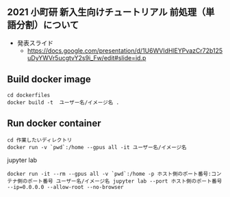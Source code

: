 ## 2021 小町研 新入生向けチュートリアル 前処理（単語分割）について
- 発表スライド
  - https://docs.google.com/presentation/d/1U6WVIdHlEYPvazCr72b125uDyYWVr5ucgtvY2s9i_Fw/edit#slide=id.p
 

## Build docker image
~~~
cd dockerfiles
docker build -t  ユーザー名/イメージ名 .
~~~

## Run docker container

~~~
cd 作業したいディレクトリ
docker run -v `pwd`:/home --gpus all -it ユーザー名/イメージ名
~~~

jupyter lab
~~~
docker run -it --rm --gpus all -v `pwd`:/home -p ホスト側のポート番号:コンテナ側のポート番号 ユーザー名/イメージ名 jupyter lab --port ホスト側のポート番号 --ip=0.0.0.0 --allow-root --no-browser
~~~


